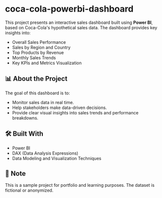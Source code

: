 # coca-cola-powerbi-dashboard 
This project presents an interactive sales dashboard built using **Power BI**, based on Coca-Cola's hypothetical sales data.
The dashboard provides key insights into:
- Overall Sales Performance
- Sales by Region and Country
- Top Products by Revenue
- Monthly Sales Trends
- Key KPIs and Metrics Visualization

## 📊 About the Project

The goal of this dashboard is to:
- Monitor sales data in real time.
- Help stakeholders make data-driven decisions.
- Provide clear visual insights into sales trends and performance breakdowns.

## 🛠️ Built With

- Power BI
- DAX (Data Analysis Expressions)
- Data Modeling and Visualization Techniques

## 📌 Note

This is a sample project for portfolio and learning purposes. The dataset is fictional or anonymized.
